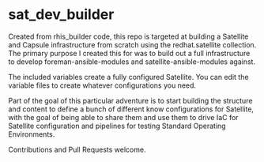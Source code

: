 # sat_dev_builder
Created from rhis_builder code, this repo is targeted at building a Satellite and Capsule infrastructure from scratch using the redhat.satellite collection. The primary purpose I created this for was to build out a full infrastructure to develop foreman-ansible-modules and satellite-ansible-modules against. 

The included variables create a fully configured Satellite. 
You can edit the variable files to create whatever configurations you need. 

Part of the goal of this particular adventure is to start building the structure and content to define a bunch of different know configurations for Satellite, with the goal of being able to share them and use them to drive IaC for Satellite configuration and pipelines for testing Standard Operating Environments.

Contributions and Pull Requests welcome. 
